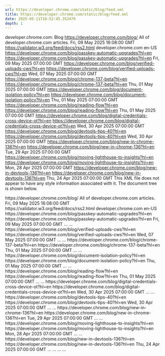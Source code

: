 ```yaml
---
url: https://developer.chrome.com/static/blog/feed.xml
title: https://developer.chrome.com/static/blog/feed.xml
date: 2025-05-11T16:52:45.352479
depth: 1
---
```


developer.chrome.com: Blog https://developer.chrome.com/blog/ All of developer.chrome.com articles. Fri, 09 May 2025 16:08:00 GMT https://validator.w3.org/feed/docs/rss2.html developer.chrome.com en-US https://developer.chrome.com/blog/passkey-automatic-upgrades?hl=en https://developer.chrome.com/blog/passkey-automatic-upgrades?hl=en Fri, 09 May 2025 07:00:00 GMT https://developer.chrome.com/blog/verified-uploads-cws?hl=en https://developer.chrome.com/blog/verified-uploads-cws?hl=en Wed, 07 May 2025 07:00:00 GMT https://developer.chrome.com/blog/chrome-137-beta?hl=en https://developer.chrome.com/blog/chrome-137-beta?hl=en Thu, 01 May 2025 07:00:00 GMT https://developer.chrome.com/blog/document-isolation-policy?hl=en https://developer.chrome.com/blog/document-isolation-policy?hl=en Thu, 01 May 2025 07:00:00 GMT https://developer.chrome.com/blog/reading-flow?hl=en https://developer.chrome.com/blog/reading-flow?hl=en Thu, 01 May 2025 07:00:00 GMT https://developer.chrome.com/blog/digital-credentials-cross-device-ot?hl=en https://developer.chrome.com/blog/digital-credentials-cross-device-ot?hl=en Wed, 30 Apr 2025 07:00:00 GMT https://developer.chrome.com/blog/devtools-tips-40?hl=en https://developer.chrome.com/blog/devtools-tips-40?hl=en Wed, 30 Apr 2025 07:00:00 GMT https://developer.chrome.com/blog/new-in-chrome-136?hl=en https://developer.chrome.com/blog/new-in-chrome-136?hl=en Tue, 29 Apr 2025 07:00:00 GMT https://developer.chrome.com/blog/moving-lighthouse-to-insights?hl=en https://developer.chrome.com/blog/moving-lighthouse-to-insights?hl=en Mon, 28 Apr 2025 07:00:00 GMT https://developer.chrome.com/blog/new-in-devtools-136?hl=en https://developer.chrome.com/blog/new-in-devtools-136?hl=en Thu, 24 Apr 2025 07:00:00 GMT
This XML file does not appear to have any style information associated with it. The document tree is shown below.
<rss version="2.0">
<channel>
<title>developer.chrome.com: Blog</title>
<link>https://developer.chrome.com/blog/</link>
<description>All of developer.chrome.com articles.</description>
<lastBuildDate>Fri, 09 May 2025 16:08:00 GMT</lastBuildDate>
<docs>https://validator.w3.org/feed/docs/rss2.html</docs>
<generator>developer.chrome.com</generator>
<language>en-US</language>
<item>
<title>
<![CDATA[ Automatically create passkeys in Google Password Manager on Chrome desktop ]]>
...
</title>
<link>https://developer.chrome.com/blog/passkey-automatic-upgrades?hl=en</link>
<guid>https://developer.chrome.com/blog/passkey-automatic-upgrades?hl=en</guid>
<pubDate>Fri, 09 May 2025 07:00:00 GMT</pubDate>
<description>
<![CDATA[ Use the cross-device capabilities of the Digital Credentials API to present digital credentials across devices. ]]>
...
</description>
...
</item>
<item>
<title>
<![CDATA[ Verified uploads in the Chrome Web Store ]]>
...
</title>
<link>https://developer.chrome.com/blog/verified-uploads-cws?hl=en</link>
<guid>https://developer.chrome.com/blog/verified-uploads-cws?hl=en</guid>
<pubDate>Wed, 07 May 2025 07:00:00 GMT</pubDate>
<description>
<![CDATA[ You can now opt-in to requiring future uploads to the Chrome Web Store to be signed with a trusted private key. ]]>
...
</description>
...
</item>
<item>
<title>
<![CDATA[ Chrome 137 beta ]]>
...
</title>
<link>https://developer.chrome.com/blog/chrome-137-beta?hl=en</link>
<guid>https://developer.chrome.com/blog/chrome-137-beta?hl=en</guid>
<pubDate>Thu, 01 May 2025 07:00:00 GMT</pubDate>
<description>
<![CDATA[ Discover what's coming to Chrome with the latest beta. ]]>
...
</description>
...
</item>
<item>
<title>
<![CDATA[ Document Isolation Policy: Enable powerful web features with ease ]]>
...
</title>
<link>https://developer.chrome.com/blog/document-isolation-policy?hl=en</link>
<guid>https://developer.chrome.com/blog/document-isolation-policy?hl=en</guid>
<pubDate>Thu, 01 May 2025 07:00:00 GMT</pubDate>
<description>
<![CDATA[ By enabling crossOriginIsolation, Document Isolation Policy unlocks access to powerful web functionalities like SharedArrayBuffers or WebAssembly threads. ]]>
...
</description>
...
</item>
<item>
<title>
<![CDATA[ Use CSS reading-flow for logical sequential focus navigation ]]>
...
</title>
<link>https://developer.chrome.com/blog/reading-flow?hl=en</link>
<guid>https://developer.chrome.com/blog/reading-flow?hl=en</guid>
<pubDate>Thu, 01 May 2025 07:00:00 GMT</pubDate>
<description>
<![CDATA[ Learn how to use the new reading-flow and reading-order properties in Chrome 137. ]]>
...
</description>
...
</item>
<item>
<title>
<![CDATA[ Origin trial: Cross-device Digital Credentials API now in Chrome desktop ]]>
...
</title>
<link>https://developer.chrome.com/blog/digital-credentials-cross-device-ot?hl=en</link>
<guid>https://developer.chrome.com/blog/digital-credentials-cross-device-ot?hl=en</guid>
<pubDate>Wed, 30 Apr 2025 07:00:00 GMT</pubDate>
<description>
<![CDATA[ Use the cross-device capabilities of the Digital Credentials API to present digital credentials across devices. ]]>
...
</description>
...
</item>
<item>
<title>
<![CDATA[ How to style console logs in Chrome DevTools: Color and more! ]]>
...
</title>
<link>https://developer.chrome.com/blog/devtools-tips-40?hl=en</link>
<guid>https://developer.chrome.com/blog/devtools-tips-40?hl=en</guid>
<pubDate>Wed, 30 Apr 2025 07:00:00 GMT</pubDate>
<description>
<![CDATA[ How to style console logs in Chrome DevTools: Color and more! ]]>
...
</description>
...
</item>
<item>
<title>
<![CDATA[ New in Chrome 136 ]]>
...
</title>
<link>https://developer.chrome.com/blog/new-in-chrome-136?hl=en</link>
<guid>https://developer.chrome.com/blog/new-in-chrome-136?hl=en</guid>
<pubDate>Tue, 29 Apr 2025 07:00:00 GMT</pubDate>
<description>
<![CDATA[ RegExp.escape, partitioned visited links, passkey upgrades with WebAuthn conditional create and plenty more. ]]>
...
</description>
...
</item>
<item>
<title>
<![CDATA[ Lighthouse is moving to performance insight audits ]]>
...
</title>
<link>https://developer.chrome.com/blog/moving-lighthouse-to-insights?hl=en</link>
<guid>https://developer.chrome.com/blog/moving-lighthouse-to-insights?hl=en</guid>
<pubDate>Mon, 28 Apr 2025 07:00:00 GMT</pubDate>
<description>
<![CDATA[ Lighthouse is moving to performance insight audits ]]>
...
</description>
...
</item>
<item>
<title>
<![CDATA[ What's new in DevTools, Chrome 136 ]]>
...
</title>
<link>https://developer.chrome.com/blog/new-in-devtools-136?hl=en</link>
<guid>https://developer.chrome.com/blog/new-in-devtools-136?hl=en</guid>
<pubDate>Thu, 24 Apr 2025 07:00:00 GMT</pubDate>
<description>
<![CDATA[ New insights and on-click persistent item highlighting in the Performance panel, cookie filter in 'Privacy and security', and more. ]]>
...
</description>
...
</item>
...
</channel>
...
</rss>

